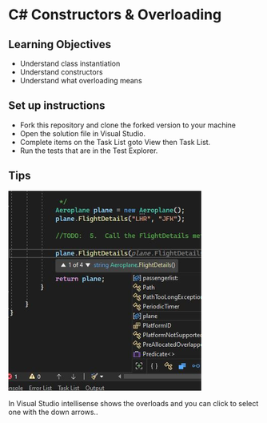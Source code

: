 # C# Constructors & Overloading

## Learning Objectives
- Understand class instantiation
- Understand constructors
- Understand what overloading means

## Set up instructions
- Fork this repository and clone the forked version to your machine
- Open the solution file in Visual Studio.
- Complete items on the Task List goto View then Task List.
- Run the tests that are in the Test Explorer.


## Tips  

![](./images/overloading_intelli.JPG)  

In Visual Studio intellisense shows the overloads and you can click to select one with the down arrows..
